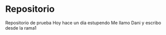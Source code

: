 # Repositorio
Repositorio de prueba
Hoy hace un día estupendo
Me llamo Dani y escribo desde la rama1
